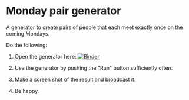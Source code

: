# Monday pair generator
A generator to create pairs of people that each meet exactly once on the coming Mondays.

Do the following:

1. Open the generator here: [![Binder](https://mybinder.org/badge_logo.svg)](https://mybinder.org/v2/gh/timtroendle/monday-pair-generator.git/master?filepath=monday-pair-generator.ipynb)

2. Use the generator by pushing the "Run" button sufficiently often.

3. Make a screen shot of the result and broadcast it.

4. Be happy.
